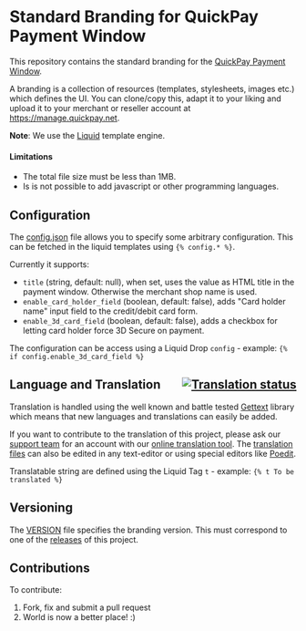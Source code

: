 # Standard Branding for QuickPay Payment Window

This repository contains the standard branding for the [QuickPay Payment Window](https://learn.quickpay.net/tech-talk/payments/form/).

A branding is a collection of resources (templates, stylesheets, images etc.) which defines the UI. You can clone/copy this, adapt it to your liking and upload it to your merchant or reseller account at https://manage.quickpay.net.

**Note**: We use the [Liquid](https://github.com/Shopify/liquid) template engine.

#### Limitations

* The total file size must be less than 1MB.
* Is is not possible to add javascript or other programming languages.

## Configuration

The [config.json](https://github.com/QuickPay/standard-branding/tree/master/config.json) file allows you to specify some arbitrary configuration. This can be fetched in the liquid templates using `{% config.* %}`.

Currently it supports:

* `title` (string, default: null), when set, uses the value as HTML title in the payment window. Otherwise the merchant shop name is used.
* `enable_card_holder_field` (boolean, default: false), adds "Card holder name" input field to the credit/debit card form.
* `enable_3d_card_field` (boolean, default: false), adds a checkbox for letting card holder force 3D Secure on payment.

The configuration can be access using a Liquid Drop `config` - example: `{% if config.enable_3d_card_field %}`


## Language and Translation <a style="float: right" href="https://translate.quickpay.net/projects/quickpay/standard-branding-v2xx/"><img src="http://translate.quickpay.net/widgets/quickpay/-/shields-badge.svg" alt="Translation status" /></a>

Translation is handled using the well known and battle tested [Gettext](https://www.gnu.org/software/gettext/) library which means that new languages and translations can easily be added.

If you want to contribute to the translation of this project, please ask our [support team](mailto:support@quickpay.net) for an account with our [online translation tool](https://translate.quickpay.net/projects/quickpay/standard-branding-v2xx/). The [translation files](https://github.com/QuickPay/standard-branding/tree/2.x.x/locales) can also be edited in any text-editor or using special editors like [Poedit](https://poedit.net).

Translatable string are defined using the Liquid Tag `t` - example: `{% t To be translated %}`

## Versioning

The [VERSION](https://github.com/QuickPay/standard-branding/tree/master/VERSION) file specifies the branding version. This must correspond to one of the [releases](https://github.com/QuickPay/standard-branding/releases) of this project.

## Contributions

To contribute:

1. Fork, fix and submit a pull request
2. World is now a better place! :)
